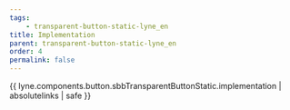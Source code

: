```yaml
---
tags: 
    - transparent-button-static-lyne_en
title: Implementation
parent: transparent-button-static-lyne_en
order: 4
permalink: false  
---
```

{{ lyne.components.button.sbbTransparentButtonStatic.implementation | absolutelinks | safe }}